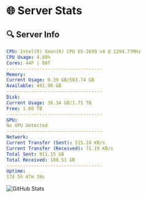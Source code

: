 # 🌐 Server Stats
## 🔍 Server Info
```yaml
CPU: Intel(R) Xeon(R) CPU E5-2699 v4 @ 1294.77MHz
CPU Usage: 4.80%
Cores: 44P | 88T
-----------------------------------
Memory:
Current Usage: 8.39 GB/503.74 GB
Available: 491.90 GB
-----------------------------------
Disk:
Current Usage: 30.34 GB/1.71 TB
Free: 1.60 TB
-----------------------------------
GPU:
No GPU detected
-----------------------------------
Network:
Current Transfer (Sent): 515.10 KB/s
Current Transfer (Received): 71.19 KB/s
Total Sent: 911.15 GB
Total Received: 188.51 GB
-----------------------------------
Uptime:
17d 5h 47m 39s
```
![GitHub Stats](https://img.shields.io/badge/Updated-2025-05-06_22:56:27-blue)